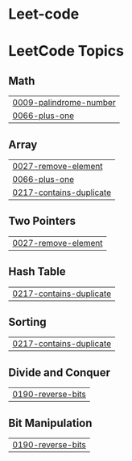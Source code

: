 # Leet-code
<!---LeetCode Topics Start-->
# LeetCode Topics
## Math
|  |
| ------- |
| [0009-palindrome-number](https://github.com/Gokul-krishna-AU/Leet-code/tree/master/0009-palindrome-number) |
| [0066-plus-one](https://github.com/Gokul-krishna-AU/Leet-code/tree/master/0066-plus-one) |
## Array
|  |
| ------- |
| [0027-remove-element](https://github.com/Gokul-krishna-AU/Leet-code/tree/master/0027-remove-element) |
| [0066-plus-one](https://github.com/Gokul-krishna-AU/Leet-code/tree/master/0066-plus-one) |
| [0217-contains-duplicate](https://github.com/Gokul-krishna-AU/Leet-code/tree/master/0217-contains-duplicate) |
## Two Pointers
|  |
| ------- |
| [0027-remove-element](https://github.com/Gokul-krishna-AU/Leet-code/tree/master/0027-remove-element) |
## Hash Table
|  |
| ------- |
| [0217-contains-duplicate](https://github.com/Gokul-krishna-AU/Leet-code/tree/master/0217-contains-duplicate) |
## Sorting
|  |
| ------- |
| [0217-contains-duplicate](https://github.com/Gokul-krishna-AU/Leet-code/tree/master/0217-contains-duplicate) |
## Divide and Conquer
|  |
| ------- |
| [0190-reverse-bits](https://github.com/Gokul-krishna-AU/Leet-code/tree/master/0190-reverse-bits) |
## Bit Manipulation
|  |
| ------- |
| [0190-reverse-bits](https://github.com/Gokul-krishna-AU/Leet-code/tree/master/0190-reverse-bits) |
<!---LeetCode Topics End-->